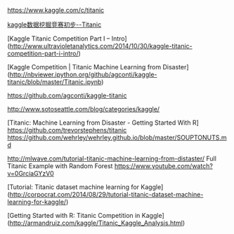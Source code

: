 https://www.kaggle.com/c/titanic


[kaggle数据挖掘竞赛初步--Titanic](http://www.cnblogs.com/north-north/tag/kaggle/)

[Kaggle Titanic Competition Part I – Intro]
(http://www.ultravioletanalytics.com/2014/10/30/kaggle-titanic-competition-part-i-intro/)


[Kaggle Competition | Titanic Machine Learning from Disaster]
(http://nbviewer.ipython.org/github/agconti/kaggle-titanic/blob/master/Titanic.ipynb)

https://github.com/agconti/kaggle-titanic

http://www.sotoseattle.com/blog/categories/kaggle/

[Titanic: Machine Learning from Disaster - Getting Started With R]
https://github.com/trevorstephens/titanic
https://github.com/wehrley/wehrley.github.io/blob/master/SOUPTONUTS.md


http://mlwave.com/tutorial-titanic-machine-learning-from-distaster/
Full Titanic Example with Random Forest
https://www.youtube.com/watch?v=0GrciaGYzV0

[Tutorial: Titanic dataset machine learning for Kaggle]
(http://corpocrat.com/2014/08/29/tutorial-titanic-dataset-machine-learning-for-kaggle/)

[Getting Started with R: Titanic Competition in Kaggle]
(http://armandruiz.com/kaggle/Titanic_Kaggle_Analysis.html)